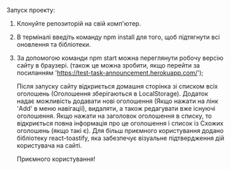 Запуск проекту:

1. Клонуйте репозиторій на свій комп'ютер.
2. В терміналі введіть команду npm install для того, щоб підтягнути всі
   оновлення та бібліотеки.
3. За допомогою команди npm start можна переглянути робочу версію сайту в
   браузері. (також це можна зробити, якщо перейти за посиланням
   'https://test-task-announcement.herokuapp.com/');

   Після запуску сайту відкриється домашня сторінка зі списком всіх оголошень
   (Оголошення зберігаються в LocalStorage). Додаток надає можливість додавати
   нові оголошення (Якщо нажати на лінк 'Add' в меню навігації), видаляти, а
   також редагувати вже існуючі оголошення. Якщо нажати на заголовок оголошення
   в списку, то відкриється повна інформація про це оголошення і список із
   Схожих оголошень (якщо такі є). Для більш приємного користування додано
   бібліотеку react-toastify, яка забезпечує візуальне підтвердження дій
   користувача на сайті.

   Приємного користування!
